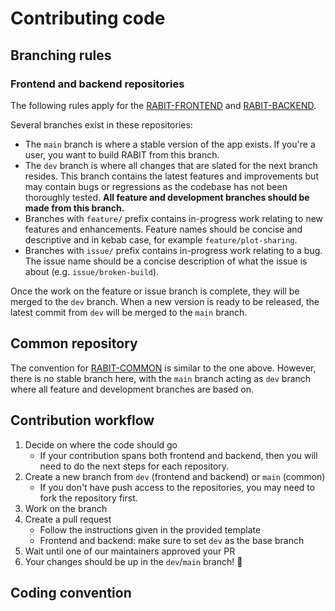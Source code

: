 # Contributing code

## Branching rules

### Frontend and backend repositories

The following rules apply for the [RABIT-FRONTEND](https://github.com/FIT3170-FY-Project-7/RABIT-FRONTEND) and [RABIT-BACKEND](https://github.com/FIT3170-FY-Project-7/RABIT-BACKEND).

Several branches exist in these repositories:

- The `main` branch is where a stable version of the app exists. If you're a user, you want to build RABIT from this branch.
- The `dev` branch is where all changes that are slated for the next branch resides. This branch contains the latest features and improvements but may contain bugs or regressions as the codebase has not been thoroughly tested. **All feature and development branches should be made from this branch.**
- Branches with `feature/` prefix contains in-progress work relating to new features and enhancements. Feature names should be concise and descriptive and in kebab case, for example `feature/plot-sharing`.
- Branches with `issue/` prefix contains in-progress work relating to a bug. The issue name should be a concise description of what the issue is about (e.g. `issue/broken-build`).

Once the work on the feature or issue branch is complete, they will be merged to the `dev` branch. When a new version is ready to be released, the latest commit from `dev` will be merged to the `main` branch.

## Common repository

The convention for [RABIT-COMMON](https://github.com/FIT3170-FY-Project-7/RABIT-COMMON) is similar to the one above. However, there is no stable branch here, with the `main` branch acting as `dev` branch where all feature and development branches are based on.

## Contribution workflow

1. Decide on where the code should go
   - If your contribution spans both frontend and backend, then you will need to do the next steps for each repository.
2. Create a new branch from `dev` (frontend and backend) or `main` (common)
   - If you don't have push access to the repositories, you may need to fork the repository first.
3. Work on the branch
4. Create a pull request
   - Follow the instructions given in the provided template
   - Frontend and backend: make sure to set `dev` as the base branch
5. Wait until one of our maintainers approved your PR
6. Your changes should be up in the `dev`/`main` branch! 🥳

## Coding convention
